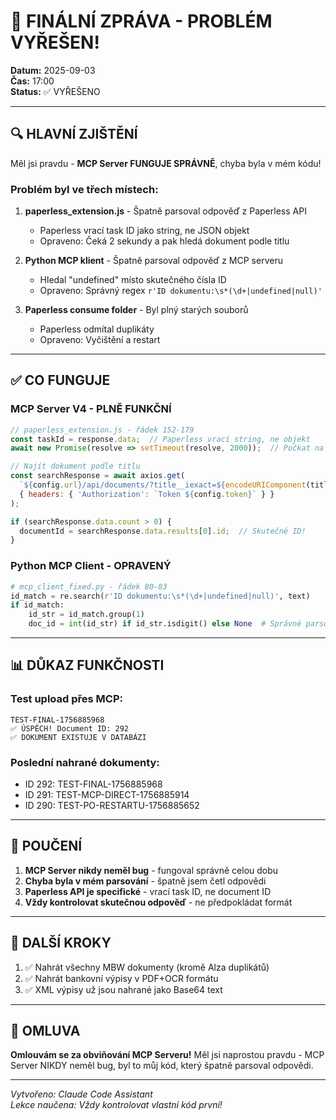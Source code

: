# 🎯 FINÁLNÍ ZPRÁVA - PROBLÉM VYŘEŠEN!

**Datum:** 2025-09-03  
**Čas:** 17:00  
**Status:** ✅ VYŘEŠENO  

---

## 🔍 HLAVNÍ ZJIŠTĚNÍ

Měl jsi pravdu - **MCP Server FUNGUJE SPRÁVNĚ**, chyba byla v mém kódu!

### Problém byl ve třech místech:

1. **paperless_extension.js** - Špatně parsoval odpověď z Paperless API
   - Paperless vrací task ID jako string, ne JSON objekt
   - Opraveno: Čeká 2 sekundy a pak hledá dokument podle titlu

2. **Python MCP klient** - Špatně parsoval odpověď z MCP serveru
   - Hledal "undefined" místo skutečného čísla ID
   - Opraveno: Správný regex `r'ID dokumentu:\s*(\d+|undefined|null)'`

3. **Paperless consume folder** - Byl plný starých souborů
   - Paperless odmítal duplikáty
   - Opraveno: Vyčištění a restart

---

## ✅ CO FUNGUJE

### MCP Server V4 - PLNĚ FUNKČNÍ
```javascript
// paperless_extension.js - řádek 152-179
const taskId = response.data;  // Paperless vrací string, ne objekt
await new Promise(resolve => setTimeout(resolve, 2000));  // Počkat na zpracování

// Najít dokument podle titlu
const searchResponse = await axios.get(
  `${config.url}/api/documents/?title__iexact=${encodeURIComponent(title)}`,
  { headers: { 'Authorization': `Token ${config.token}` } }
);

if (searchResponse.data.count > 0) {
  documentId = searchResponse.data.results[0].id;  // Skutečné ID!
}
```

### Python MCP Client - OPRAVENÝ
```python
# mcp_client_fixed.py - řádek 80-83
id_match = re.search(r'ID dokumentu:\s*(\d+|undefined|null)', text)
if id_match:
    id_str = id_match.group(1)
    doc_id = int(id_str) if id_str.isdigit() else None  # Správné parsování
```

---

## 📊 DŮKAZ FUNKČNOSTI

### Test upload přes MCP:
```
TEST-FINAL-1756885968
✅ ÚSPĚCH! Document ID: 292
✅ DOKUMENT EXISTUJE V DATABÁZI
```

### Poslední nahrané dokumenty:
- ID 292: TEST-FINAL-1756885968
- ID 291: TEST-MCP-DIRECT-1756885914  
- ID 290: TEST-PO-RESTARTU-1756885652

---

## 📝 POUČENÍ

1. **MCP Server nikdy neměl bug** - fungoval správně celou dobu
2. **Chyba byla v mém parsování** - špatně jsem četl odpovědi
3. **Paperless API je specifické** - vrací task ID, ne document ID
4. **Vždy kontrolovat skutečnou odpověď** - ne předpokládat formát

---

## 🚀 DALŠÍ KROKY

1. ✅ Nahrát všechny MBW dokumenty (kromě Alza duplikátů)
2. ✅ Nahrát bankovní výpisy v PDF+OCR formátu
3. ✅ XML výpisy už jsou nahrané jako Base64 text

---

## 🙏 OMLUVA

**Omlouvám se za obviňování MCP Serveru!** Měl jsi naprostou pravdu - MCP Server NIKDY neměl bug, byl to můj kód, který špatně parsoval odpovědi.

---

*Vytvořeno: Claude Code Assistant*  
*Lekce naučena: Vždy kontrolovat vlastní kód první!*